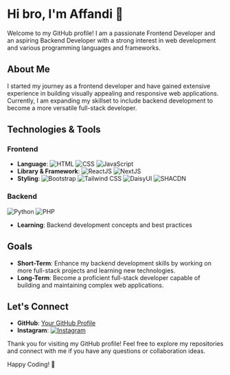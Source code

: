 # Hi bro, I'm Affandi 👋

Welcome to my GitHub profile! I am a passionate Frontend Developer and an aspiring Backend Developer with a strong interest in web development and various programming languages and frameworks.

## About Me

I started my journey as a frontend developer and have gained extensive experience in building visually appealing and responsive web applications. Currently, I am expanding my skillset to include backend development to become a more versatile full-stack developer.

## Technologies & Tools

### Frontend
- **Language**:
  ![HTML](https://img.shields.io/badge/-HTML-E34F26?style=flat-square&logo=html5&logoColor=white)
  ![CSS](https://img.shields.io/badge/-CSS-1572B6?style=flat-square&logo=css3&logoColor=white)
  ![JavaScript](https://img.shields.io/badge/-JavaScript-F7DF1E?style=flat-square&logo=javascript&logoColor=black)
- **Library & Framework**:
  ![ReactJS](https://img.shields.io/badge/-ReactJS-61DAFB?style=flat-square&logo=react&logoColor=black)
  ![NextJS](https://img.shields.io/badge/-NextJS-000000?style=flat-square&logo=next.js&logoColor=white)
- **Styling**:
  ![Bootstrap](https://img.shields.io/badge/-Bootstrap-563D7C?style=flat-square&logo=bootstrap&logoColor=white)
  ![Tailwind CSS](https://img.shields.io/badge/-Tailwind%20CSS-38B2AC?style=flat-square&logo=tailwind-css&logoColor=white)
  ![DaisyUI](https://img.shields.io/badge/-DaisyUI-5A67D8?style=flat-square&logo=daisyui&logoColor=white)
  ![SHACDN](https://img.shields.io/badge/-SHACDN-38A1DB?style=flat-square&logo=shacdn&logoColor=white)

### Backend
![Python](https://img.shields.io/badge/-Python-3776AB?style=flat-square&logo=python&logoColor=white)
  ![PHP](https://img.shields.io/badge/-PHP-777BB4?style=flat-square&logo=php&logoColor=white)
- **Learning**: Backend development concepts and best practices

## Goals

- **Short-Term**: Enhance my backend development skills by working on more full-stack projects and learning new technologies.
- **Long-Term**: Become a proficient full-stack developer capable of building and maintaining complex web applications.

## Let's Connect

- **GitHub**: [Your GitHub Profile](https://github.com/your-github-profile)
- **Instagram**: [![Instagram](https://img.shields.io/badge/-Instagram-E4405F?style=flat-square&logo=instagram&logoColor=white)](https://www.instagram.com/affandiiangrhh._)

Thank you for visiting my GitHub profile! Feel free to explore my repositories and connect with me if you have any questions or collaboration ideas.

Happy Coding! 🚀
